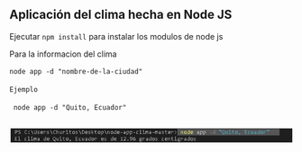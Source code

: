 ## Aplicación del clima hecha en Node JS


Ejecutar ``` npm install ``` para instalar los modulos de node js

Para la informacion del clima

```
node app -d "nombre-de-la-ciudad"

Ejemplo 

 node app -d "Quito, Ecuador"  


```
  

<p align="center"> <img src="https://github.com/FabianGM/clima-nodejs/blob/master/pictures/Imagen1.png" width="500" heigth="300"/> </p>